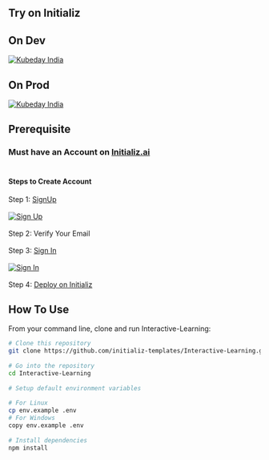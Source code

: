 ## Try on Initializ
 
## On Dev 
[![Kubeday India](https://res.cloudinary.com/daosik5yi/image/upload/f_auto,q_auto/pntsnjpa1sxbc2d02q9n)](https://console.dev.initializ.ai/create-app/?clone=https://github.com/initializ-templates/Developer-portfolio-template&repo_name=Developer-portfolio&description=♾️%20Online%20e-Learning%20Management%20System&github=true)
 
## On Prod 
[![Kubeday India](https://res.cloudinary.com/daosik5yi/image/upload/f_auto,q_auto/pntsnjpa1sxbc2d02q9n)](https://console.initializ.ai/create-app/?clone=https://github.com/initializ-templates/Developer-portfolio-template&repo_name=Developer-portfolio&description=♾️%20Online%20e-Learning%20Management%20System&github=true)
 
## Prerequisite 
### Must have an Account on [Initializ.ai](https://console.initializ.ai/register/)<br><br>
 
#### Steps to Create Account
Step 1: [SignUp](https://console.initializ.ai/register/) <br>
<br>[![Sign Up](https://res.cloudinary.com/dd4xje8fc/image/upload/v1717773727/image_1_eaxyhp.png)](https://console.initializ.ai/register/)<br><br>
Step 2: Verify Your Email<br><br>
Step 3: [Sign In](https://console.initializ.ai/login/) <br><br>[![Sign In](https://res.cloudinary.com/dd4xje8fc/image/upload/v1717773726/image_2_pi56ah.png)](https://console.initializ.ai/login/)<br><br>
Step 4: [Deploy on Initializ](https://console.initializ.ai/create-app/?clone=https://github.com/initializ-templates/Developer-portfolio-template&repo_name=Developer-portfolio&description=♾️%20Online%20e-Learning%20Management%20System&github=true)
 
 
## How To Use
 
From your command line, clone and run Interactive-Learning:
 
```bash
# Clone this repository
git clone https://github.com/initializ-templates/Interactive-Learning.git
 
# Go into the repository
cd Interactive-Learning
 
# Setup default environment variables
 
# For Linux
cp env.example .env
# For Windows
copy env.example .env
 
# Install dependencies
npm install

